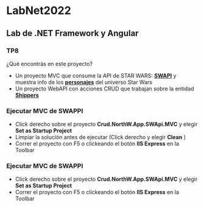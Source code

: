 # LabNet2022

## Lab de .NET Framework y Angular 

### TP8

¿Qué encontrás en este proyecto?

- Un proyecto MVC que consume la API de STAR WARS: [**SWAPI**](https://swapi.dev/) y muestra info de los [**personajes**](https://swapi.dev/documentation#people) del universo Star Wars
- Un proyecto WebAPI con acciones CRUD que trabajan sobre la entidad [**Shippers**](https://github.com/Marcelo1197/LabNet2022/blob/tp8/Crud.NorthW.App/Crud.NorthW.App.Entities/Shippers.cs)

### Ejecutar MVC de SWAPPI
- Click derecho sobre el proyecto **Crud.NorthW.App.SWApi.MVC** y elegir **Set as Startup Project**
- Limpiar la solución antes de ejecutar (Click derecho y elegir **Clean** )
- Correr el proyecto con F5 o clickeando el botón **IIS Express** en la Toolbar

### Ejecutar MVC de SWAPPI
- Click derecho sobre el proyecto **Crud.NorthW.App.SWApi.MVC** y elegir **Set as Startup Project**
- Correr el proyecto con F5 o clickeando el botón **IIS Express** en la Toolbar
